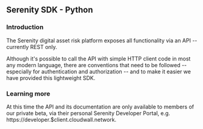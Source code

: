 ## Serenity SDK - Python

### Introduction

The Serenity digital asset risk platform exposes all functionality via an API -- currently REST only.

Although it's possible to call the API with simple HTTP client code in most any modern language, there
are conventions that need to be followed -- especially for authentication and authorization -- and to
make it easier we have provided this lightweight SDK.

### Learning more

At this time the API and its documentation are only available to members of our private beta, via
their personal Serenity Developer Portal, e.g. https://developer.$client.cloudwall.network.
